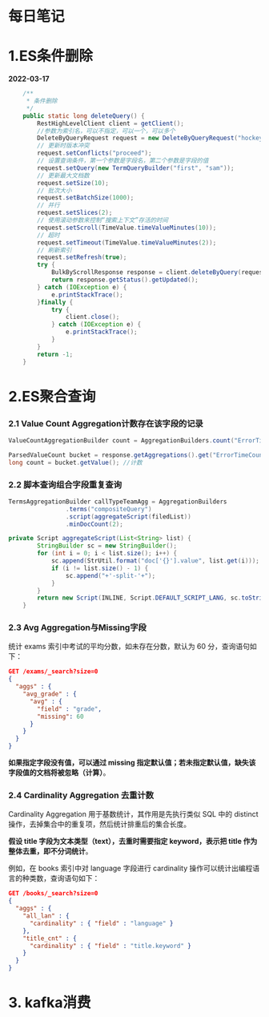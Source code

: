 # 每日笔记

# 1.ES条件删除

**2022-03-17**

```java
	/**
     * 条件删除
     */
    public static long deleteQuery() {
        RestHighLevelClient client = getClient();
        //参数为索引名，可以不指定，可以一个，可以多个
        DeleteByQueryRequest request = new DeleteByQueryRequest("hockey");
        // 更新时版本冲突
        request.setConflicts("proceed");
        // 设置查询条件，第一个参数是字段名，第二个参数是字段的值
        request.setQuery(new TermQueryBuilder("first", "sam"));
        // 更新最大文档数
        request.setSize(10);
        // 批次大小
        request.setBatchSize(1000);
        // 并行
        request.setSlices(2);
        // 使用滚动参数来控制“搜索上下文”存活的时间
        request.setScroll(TimeValue.timeValueMinutes(10));
        // 超时
        request.setTimeout(TimeValue.timeValueMinutes(2));
        // 刷新索引
        request.setRefresh(true);
        try {
            BulkByScrollResponse response = client.deleteByQuery(request, RequestOptions.DEFAULT);
            return response.getStatus().getUpdated();
        } catch (IOException e) {
            e.printStackTrace();
        }finally {
            try {
                client.close();
            } catch (IOException e) {
                e.printStackTrace();
            }
        }
        return -1;
    }
```

# 2.ES聚合查询

### 2.1 Value Count Aggregation计数存在该字段的记录

```java
ValueCountAggregationBuilder count = AggregationBuilders.count("ErrorTimeCount").field("ErrorTime");

ParsedValueCount bucket = response.getAggregations().get("ErrorTimeCount");
long count = bucket.getValue(); //计数
```

### 2.2 脚本查询组合字段重复查询

```java
TermsAggregationBuilder callTypeTeamAgg = AggregationBuilders
                .terms("compositeQuery")
                .script(aggregateScript(filedList))
                .minDocCount(2);  

private Script aggregateScript(List<String> list) {
        StringBuilder sc = new StringBuilder();
        for (int i = 0; i < list.size(); i++) {
            sc.append(StrUtil.format("doc['{}'].value", list.get(i)));
            if (i != list.size() - 1) {
                sc.append("+'-split-'+");
            }
        }
        return new Script(INLINE, Script.DEFAULT_SCRIPT_LANG, sc.toString(), new HashMap<>(1));
    }
```

### 2.3 Avg Aggregation与Missing字段

统计 exams 索引中考试的平均分数，如未存在分数，默认为 60 分，查询语句如下：

```json
GET /exams/_search?size=0
{
  "aggs" : {
    "avg_grade" : { 
      "avg" : { 
        "field" : "grade",
        "missing": 60
      } 
    }
  }
}
```

**如果指定字段没有值，可以通过 missing 指定默认值；若未指定默认值，缺失该字段值的文档将被忽略（计算）**。

### 2.4 Cardinality Aggregation 去重计数

Cardinality Aggregation 用于基数统计，其作用是先执行类似 SQL 中的 distinct 操作，去掉集合中的重复项，然后统计排重后的集合长度。

**假设 title 字段为文本类型（text），去重时需要指定 keyword，表示把 title 作为整体去重，即不分词统计**。

例如，在 books 索引中对 language 字段进行 cardinality 操作可以统计出编程语言的种类数，查询语句如下：

```json
GET /books/_search?size=0
{
  "aggs" : {
    "all_lan" : { 
      "cardinality" : { "field" : "language" } 
    },
    "title_cnt" : { 
      "cardinality" : { "field" : "title.keyword" } 
    }
  }
}
```

# 3. kafka消费



